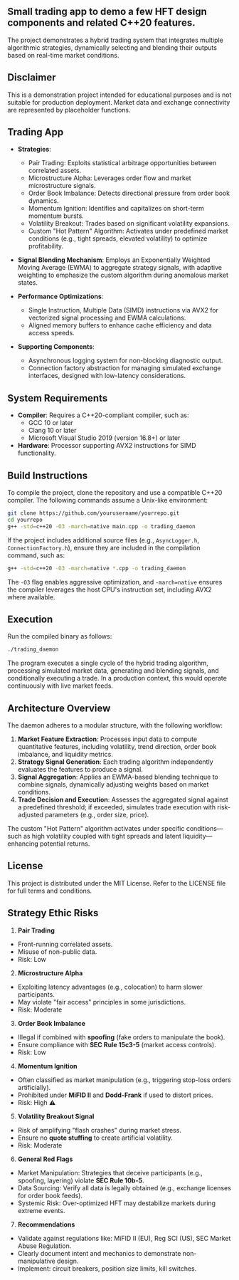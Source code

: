 ## Small trading app to demo a few HFT design components and related C++20 features.
The project demonstrates a hybrid trading system that integrates multiple algorithmic strategies, dynamically selecting and blending their outputs based on real-time market conditions.

## Disclaimer
This is a demonstration project intended for educational purposes and is not suitable for production deployment. Market data and exchange connectivity are represented by placeholder functions.

## Trading App
- **Strategies**:
  - Pair Trading: Exploits statistical arbitrage opportunities between correlated assets.
  - Microstructure Alpha: Leverages order flow and market microstructure signals.
  - Order Book Imbalance: Detects directional pressure from order book dynamics.
  - Momentum Ignition: Identifies and capitalizes on short-term momentum bursts.
  - Volatility Breakout: Trades based on significant volatility expansions.
  - Custom "Hot Pattern" Algorithm: Activates under predefined market conditions (e.g., tight spreads, elevated volatility) to optimize profitability.

- **Signal Blending Mechanism**: Employs an Exponentially Weighted Moving Average (EWMA) to aggregate strategy signals, with adaptive weighting to emphasize the custom algorithm during anomalous market states.

- **Performance Optimizations**:
  - Single Instruction, Multiple Data (SIMD) instructions via AVX2 for vectorized signal processing and EWMA calculations.
  - Aligned memory buffers to enhance cache efficiency and data access speeds.

- **Supporting Components**:
  - Asynchronous logging system for non-blocking diagnostic output.
  - Connection factory abstraction for managing simulated exchange interfaces, designed with low-latency considerations.

## System Requirements
- **Compiler**: Requires a C++20-compliant compiler, such as:
  - GCC 10 or later
  - Clang 10 or later
  - Microsoft Visual Studio 2019 (version 16.8+) or later
- **Hardware**: Processor supporting AVX2 instructions for SIMD functionality.

## Build Instructions
To compile the project, clone the repository and use a compatible C++20 compiler. The following commands assume a Unix-like environment:

```bash
git clone https://github.com/yourusername/yourrepo.git
cd yourrepo
g++ -std=c++20 -O3 -march=native main.cpp -o trading_daemon
```

If the project includes additional source files (e.g., `AsyncLogger.h`, `ConnectionFactory.h`), ensure they are included in the compilation command, such as:

```bash
g++ -std=c++20 -O3 -march=native *.cpp -o trading_daemon
```
The `-O3` flag enables aggressive optimization, and `-march=native` ensures the compiler leverages the host CPU's instruction set, including AVX2 where available.

## Execution
Run the compiled binary as follows:

```bash
./trading_daemon
```

The program executes a single cycle of the hybrid trading algorithm, processing simulated market data, generating and blending signals, and conditionally executing a trade. In a production context, this would operate continuously with live market feeds.

## Architecture Overview
The daemon adheres to a modular structure, with the following workflow:

1. **Market Feature Extraction**: Processes input data to compute quantitative features, including volatility, trend direction, order book imbalance, and liquidity metrics.
2. **Strategy Signal Generation**: Each trading algorithm independently evaluates the features to produce a signal.
3. **Signal Aggregation**: Applies an EWMA-based blending technique to combine signals, dynamically adjusting weights based on market conditions.
4. **Trade Decision and Execution**: Assesses the aggregated signal against a predefined threshold; if exceeded, simulates trade execution with risk-adjusted parameters (e.g., order size, price).

The custom "Hot Pattern" algorithm activates under specific conditions—such as high volatility coupled with tight spreads and latent liquidity—enhancing potential returns.

## License
This project is distributed under the MIT License. Refer to the LICENSE file for full terms and conditions.

## Strategy Ethic Risks
1. **Pair Trading**  
  - Front-running correlated assets.  
  - Misuse of non-public data.  
  - Risk: Low  

2. **Microstructure Alpha**  
  - Exploiting latency advantages (e.g., colocation) to harm slower participants.  
  - May violate "fair access" principles in some jurisdictions.  
  - Risk: Moderate

3. **Order Book Imbalance**  
  - Illegal if combined with **spoofing** (fake orders to manipulate the book).  
  - Ensure compliance with **SEC Rule 15c3-5** (market access controls).  
  - Risk: Low

4. **Momentum Ignition**  
  - Often classified as market manipulation (e.g., triggering stop-loss orders artificially).  
  - Prohibited under **MiFID II** and **Dodd-Frank** if used to distort prices.  
  - Risk: High ⚠️

5. **Volatility Breakout Signal**  
  - Risk of amplifying "flash crashes" during market stress.  
  - Ensure no **quote stuffing** to create artificial volatility.  
  - Risk: Moderate

6. **General Red Flags**
  - Market Manipulation: Strategies that deceive participants (e.g., spoofing, layering) violate **SEC Rule 10b-5**.  
  - Data Sourcing: Verify all data is legally obtained (e.g., exchange licenses for order book feeds).  
  - Systemic Risk: Over-optimized HFT may destabilize markets during extreme events.  

7. **Recommendations**
  - Validate against regulations like:  MiFID II (EU), Reg SCI (US), SEC Market Abuse Regulation.
  - Clearly document intent and mechanics to demonstrate non-manipulative design.  
  - Implement: circuit breakers, position size limits, kill switches.

